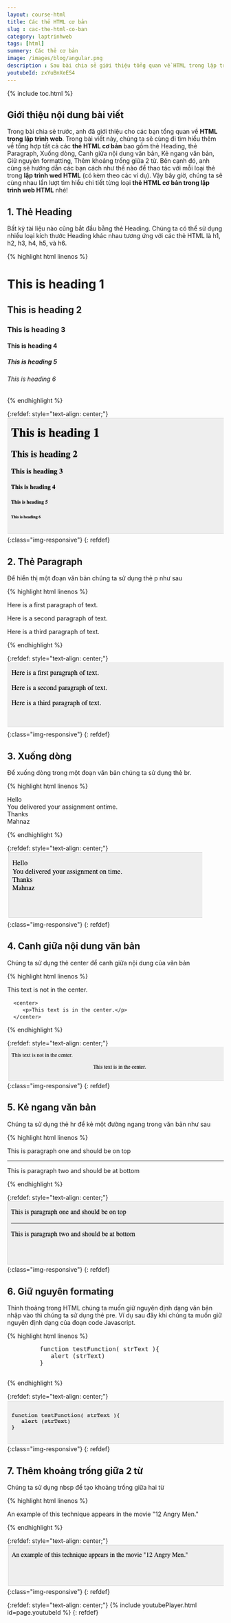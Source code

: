 ```yaml
---
layout: course-html
title: Các thẻ HTML cơ bản  
slug : cac-the-html-co-ban
category: laptrinhweb
tags: [html]
summery: Các thẻ cơ bản   
image: /images/blog/angular.png
description : Sau bài chia sẻ giới thiệu tổng quan về HTML trong lập trình web. Bài viết hôm nay sẽ giúp bạn hiểu và sử dụng được tổng hợp tất cả các thẻ HTML cơ bản trong lập trình web HTML bao gồm thẻ Heading, thẻ Paragraph, Xuống dòng, Canh giữa nội dung văn bản, Kẻ ngang văn bản, Giữ nguyên formatting, Thêm khoảng trống giữa 2 từ. Đồng thời có các ví dụ minh hoạ kèm theo hướng dẫn các bạn cách như thế nào để thao tác với mỗi loại thẻ trong lập trình wed HTML. 
youtubeId: zxYuBnXeES4
---
```


{% include toc.html %}

## **Giới thiệu nội dung bài viết**

Trong bài chia sẻ trước, anh đã giới thiệu cho các bạn tổng quan về <b>HTML trong lập trình web</b>. Trong bài viết này, chúng ta sẽ cùng đi tìm hiểu thêm về tổng hợp tất cả các <b>thẻ HTML cơ bản</b> bao gồm thẻ Heading, thẻ Paragraph, Xuống dòng, Canh giữa nội dung văn bản, Kẻ ngang văn bản, Giữ nguyên formatting, Thêm khoảng trống giữa 2 từ. Bên cạnh đó, anh cũng sẽ hướng dẫn các bạn cách như thế nào để thao tác với mỗi loại thẻ trong <b>lập trình wed HTML</b> (có kèm theo các ví dụ). 
Vậy bây giờ, chúng ta sẽ cùng nhau lần lượt tìm hiểu chi tiết từng loại <b>thẻ HTML cơ bản trong lập trình web HTML</b> nhé!


## **1. Thẻ Heading**

Bất kỳ tài liệu nào cũng bắt đầu bằng thẻ Heading. Chúng ta có thể sử dụng nhiều loại kích thước Heading khác nhau tương ứng với các thẻ HTML là  h1, h2, h3, h4, h5, và h6.

{% highlight html linenos %}

<!DOCTYPE html>
<html>

   <head>
      <title>Heading Example</title>
   </head>
	
   <body>
      <h1>This is heading 1</h1>
      <h2>This is heading 2</h2>
      <h3>This is heading 3</h3>
      <h4>This is heading 4</h4>
      <h5>This is heading 5</h5>
      <h6>This is heading 6</h6>
   </body>
	
</html>

{% endhighlight %} 

{:refdef: style="text-align: center;"}
![Heading](/images/post/html/heading1.png){:class="img-responsive"}
{: refdef}

## **2. Thẻ Paragraph**

Để hiển thị một đoạn văn bản chúng ta sử dụng thẻ p như sau

{% highlight html linenos %}

<!DOCTYPE html>
<html>

   <head>
      <title>Paragraph Example</title>
   </head>
	
   <body>
      <p>Here is a first paragraph of text.</p>
      <p>Here is a second paragraph of text.</p>
      <p>Here is a third paragraph of text.</p>
   </body>
	
</html>

{% endhighlight %} 

{:refdef: style="text-align: center;"}
![Paragraph](/images/post/html/paragraph.png){:class="img-responsive"}
{: refdef}

## **3. Xuống dòng**

Để xuống dòng trong một đoạn văn bản chúng ta sử dụng thẻ br.

{% highlight html linenos %}

<!DOCTYPE html>
<html>

   <head>
      <title>Line Break  Example</title>
   </head>
	
   <body>
      <p>Hello<br />
         You delivered your assignment ontime.<br />
         Thanks<br />
         Mahnaz</p>
   </body>
	
</html>

{% endhighlight %} 

{:refdef: style="text-align: center;"}
![linebreak](/images/post/html/linebreak.png){:class="img-responsive"}
{: refdef}

## **4. Canh giữa nội dung văn bản**

Chúng ta sử dụng thẻ center để canh giữa nội dung của văn bản

{% highlight html linenos %}

<!DOCTYPE html>
<html>

   <head>
      <title>Centring Content Example</title>
   </head>
	
   <body>
      <p>This text is not in the center.</p>
      
      <center>
         <p>This text is in the center.</p>
      </center>
   </body>
	
</html>

{% endhighlight %} 

{:refdef: style="text-align: center;"}
![center](/images/post/html/center.png){:class="img-responsive"}
{: refdef}


## **5. Kẻ ngang văn bản**

Chúng ta sử dụng thẻ hr để kẻ một đường ngang trong văn bản như sau

{% highlight html linenos %}

<!DOCTYPE html>
<html>

   <head>
      <title>Horizontal Line Example</title>
   </head>
	
   <body>
      <p>This is paragraph one and should be on top</p>
      <hr />
      <p>This is paragraph two and should be at bottom</p>
   </body>
	
</html>

{% endhighlight %} 

{:refdef: style="text-align: center;"}
![hr](/images/post/html/hr.png){:class="img-responsive"}
{: refdef}

## **6. Giữ nguyên formating**

Thỉnh thoảng trong HTML chúng ta muốn giữ nguyên định dạng văn bản nhập vào thì chúng ta sử dụng thẻ pre. Ví dụ sau đây khi chúng ta muốn giữ nguyên định dạng của đoạn code Javascript.

{% highlight html linenos %}

<!DOCTYPE html>
<html>

   <head>
      <title>Preserve Formatting Example</title>
   </head>
	
   <body>
      <pre>
         function testFunction( strText ){
            alert (strText)
         }
      </pre>
   </body>
	
</html>

{% endhighlight %} 

{:refdef: style="text-align: center;"}
![pre](/images/post/html/pre.png){:class="img-responsive"}
{: refdef}

## **7. Thêm khoảng trống giữa 2 từ**

Chúng ta sử dụng nbsp để tạo khoảng trống giữa hai từ

{% highlight html linenos %}

<!DOCTYPE html>
<html>

   <head>
      <title>Nonbreaking Spaces Example</title>
   </head>
	
   <body>
      <p>An example of this technique appears in the movie "12&nbsp;Angry&nbsp;Men."</p>
   </body>
	
</html>

{% endhighlight %} 

{:refdef: style="text-align: center;"}
![nbsp](/images/post/html/nbsp.png){:class="img-responsive"}
{: refdef}

{:refdef: style="text-align: center;"}
{% include youtubePlayer.html id=page.youtubeId %}
{: refdef}




























